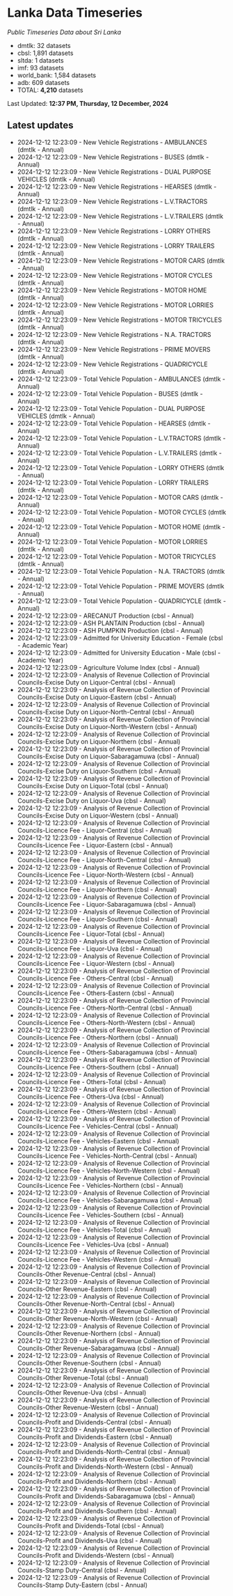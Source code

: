 # Lanka Data Timeseries
*Public Timeseries Data about Sri Lanka*

* dmtlk: 32 datasets
* cbsl: 1,891 datasets
* sltda: 1 datasets
* imf: 93 datasets
* world_bank: 1,584 datasets
* adb: 609 datasets
* TOTAL: **4,210** datasets

Last Updated: **12:37 PM, Thursday, 12 December, 2024**

## Latest updates

* 2024-12-12 12:23:09 - New Vehicle Registrations - AMBULANCES (dmtlk - Annual)
* 2024-12-12 12:23:09 - New Vehicle Registrations - BUSES (dmtlk - Annual)
* 2024-12-12 12:23:09 - New Vehicle Registrations - DUAL PURPOSE VEHICLES (dmtlk - Annual)
* 2024-12-12 12:23:09 - New Vehicle Registrations - HEARSES (dmtlk - Annual)
* 2024-12-12 12:23:09 - New Vehicle Registrations - L.V.TRACTORS (dmtlk - Annual)
* 2024-12-12 12:23:09 - New Vehicle Registrations - L.V.TRAILERS (dmtlk - Annual)
* 2024-12-12 12:23:09 - New Vehicle Registrations - LORRY OTHERS (dmtlk - Annual)
* 2024-12-12 12:23:09 - New Vehicle Registrations - LORRY TRAILERS (dmtlk - Annual)
* 2024-12-12 12:23:09 - New Vehicle Registrations - MOTOR CARS (dmtlk - Annual)
* 2024-12-12 12:23:09 - New Vehicle Registrations - MOTOR CYCLES (dmtlk - Annual)
* 2024-12-12 12:23:09 - New Vehicle Registrations - MOTOR HOME (dmtlk - Annual)
* 2024-12-12 12:23:09 - New Vehicle Registrations - MOTOR LORRIES (dmtlk - Annual)
* 2024-12-12 12:23:09 - New Vehicle Registrations - MOTOR TRICYCLES (dmtlk - Annual)
* 2024-12-12 12:23:09 - New Vehicle Registrations - N.A. TRACTORS (dmtlk - Annual)
* 2024-12-12 12:23:09 - New Vehicle Registrations - PRIME MOVERS (dmtlk - Annual)
* 2024-12-12 12:23:09 - New Vehicle Registrations - QUADRICYCLE (dmtlk - Annual)
* 2024-12-12 12:23:09 - Total Vehicle Population - AMBULANCES (dmtlk - Annual)
* 2024-12-12 12:23:09 - Total Vehicle Population - BUSES (dmtlk - Annual)
* 2024-12-12 12:23:09 - Total Vehicle Population - DUAL PURPOSE VEHICLES (dmtlk - Annual)
* 2024-12-12 12:23:09 - Total Vehicle Population - HEARSES (dmtlk - Annual)
* 2024-12-12 12:23:09 - Total Vehicle Population - L.V.TRACTORS (dmtlk - Annual)
* 2024-12-12 12:23:09 - Total Vehicle Population - L.V.TRAILERS (dmtlk - Annual)
* 2024-12-12 12:23:09 - Total Vehicle Population - LORRY OTHERS (dmtlk - Annual)
* 2024-12-12 12:23:09 - Total Vehicle Population - LORRY TRAILERS (dmtlk - Annual)
* 2024-12-12 12:23:09 - Total Vehicle Population - MOTOR CARS (dmtlk - Annual)
* 2024-12-12 12:23:09 - Total Vehicle Population - MOTOR CYCLES (dmtlk - Annual)
* 2024-12-12 12:23:09 - Total Vehicle Population - MOTOR HOME (dmtlk - Annual)
* 2024-12-12 12:23:09 - Total Vehicle Population - MOTOR LORRIES (dmtlk - Annual)
* 2024-12-12 12:23:09 - Total Vehicle Population - MOTOR TRICYCLES (dmtlk - Annual)
* 2024-12-12 12:23:09 - Total Vehicle Population - N.A. TRACTORS (dmtlk - Annual)
* 2024-12-12 12:23:09 - Total Vehicle Population - PRIME MOVERS (dmtlk - Annual)
* 2024-12-12 12:23:09 - Total Vehicle Population - QUADRICYCLE (dmtlk - Annual)
* 2024-12-12 12:23:09 - ARECANUT Production (cbsl - Annual)
* 2024-12-12 12:23:09 - ASH PLANTAIN Production (cbsl - Annual)
* 2024-12-12 12:23:09 - ASH PUMPKIN Production (cbsl - Annual)
* 2024-12-12 12:23:09 - Admitted for University Education - Female (cbsl - Academic Year)
* 2024-12-12 12:23:09 - Admitted for University Education - Male (cbsl - Academic Year)
* 2024-12-12 12:23:09 - Agriculture Volume Index (cbsl - Annual)
* 2024-12-12 12:23:09 - Analysis of Revenue Collection of Provincial Councils-Excise Duty on Liquor-Central (cbsl - Annual)
* 2024-12-12 12:23:09 - Analysis of Revenue Collection of Provincial Councils-Excise Duty on Liquor-Eastern (cbsl - Annual)
* 2024-12-12 12:23:09 - Analysis of Revenue Collection of Provincial Councils-Excise Duty on Liquor-North-Central (cbsl - Annual)
* 2024-12-12 12:23:09 - Analysis of Revenue Collection of Provincial Councils-Excise Duty on Liquor-North-Western (cbsl - Annual)
* 2024-12-12 12:23:09 - Analysis of Revenue Collection of Provincial Councils-Excise Duty on Liquor-Northern (cbsl - Annual)
* 2024-12-12 12:23:09 - Analysis of Revenue Collection of Provincial Councils-Excise Duty on Liquor-Sabaragamuwa (cbsl - Annual)
* 2024-12-12 12:23:09 - Analysis of Revenue Collection of Provincial Councils-Excise Duty on Liquor-Southern (cbsl - Annual)
* 2024-12-12 12:23:09 - Analysis of Revenue Collection of Provincial Councils-Excise Duty on Liquor-Total (cbsl - Annual)
* 2024-12-12 12:23:09 - Analysis of Revenue Collection of Provincial Councils-Excise Duty on Liquor-Uva (cbsl - Annual)
* 2024-12-12 12:23:09 - Analysis of Revenue Collection of Provincial Councils-Excise Duty on Liquor-Western (cbsl - Annual)
* 2024-12-12 12:23:09 - Analysis of Revenue Collection of Provincial Councils-Licence Fee - Liquor-Central (cbsl - Annual)
* 2024-12-12 12:23:09 - Analysis of Revenue Collection of Provincial Councils-Licence Fee - Liquor-Eastern (cbsl - Annual)
* 2024-12-12 12:23:09 - Analysis of Revenue Collection of Provincial Councils-Licence Fee - Liquor-North-Central (cbsl - Annual)
* 2024-12-12 12:23:09 - Analysis of Revenue Collection of Provincial Councils-Licence Fee - Liquor-North-Western (cbsl - Annual)
* 2024-12-12 12:23:09 - Analysis of Revenue Collection of Provincial Councils-Licence Fee - Liquor-Northern (cbsl - Annual)
* 2024-12-12 12:23:09 - Analysis of Revenue Collection of Provincial Councils-Licence Fee - Liquor-Sabaragamuwa (cbsl - Annual)
* 2024-12-12 12:23:09 - Analysis of Revenue Collection of Provincial Councils-Licence Fee - Liquor-Southern (cbsl - Annual)
* 2024-12-12 12:23:09 - Analysis of Revenue Collection of Provincial Councils-Licence Fee - Liquor-Total (cbsl - Annual)
* 2024-12-12 12:23:09 - Analysis of Revenue Collection of Provincial Councils-Licence Fee - Liquor-Uva (cbsl - Annual)
* 2024-12-12 12:23:09 - Analysis of Revenue Collection of Provincial Councils-Licence Fee - Liquor-Western (cbsl - Annual)
* 2024-12-12 12:23:09 - Analysis of Revenue Collection of Provincial Councils-Licence Fee - Others-Central (cbsl - Annual)
* 2024-12-12 12:23:09 - Analysis of Revenue Collection of Provincial Councils-Licence Fee - Others-Eastern (cbsl - Annual)
* 2024-12-12 12:23:09 - Analysis of Revenue Collection of Provincial Councils-Licence Fee - Others-North-Central (cbsl - Annual)
* 2024-12-12 12:23:09 - Analysis of Revenue Collection of Provincial Councils-Licence Fee - Others-North-Western (cbsl - Annual)
* 2024-12-12 12:23:09 - Analysis of Revenue Collection of Provincial Councils-Licence Fee - Others-Northern (cbsl - Annual)
* 2024-12-12 12:23:09 - Analysis of Revenue Collection of Provincial Councils-Licence Fee - Others-Sabaragamuwa (cbsl - Annual)
* 2024-12-12 12:23:09 - Analysis of Revenue Collection of Provincial Councils-Licence Fee - Others-Southern (cbsl - Annual)
* 2024-12-12 12:23:09 - Analysis of Revenue Collection of Provincial Councils-Licence Fee - Others-Total (cbsl - Annual)
* 2024-12-12 12:23:09 - Analysis of Revenue Collection of Provincial Councils-Licence Fee - Others-Uva (cbsl - Annual)
* 2024-12-12 12:23:09 - Analysis of Revenue Collection of Provincial Councils-Licence Fee - Others-Western (cbsl - Annual)
* 2024-12-12 12:23:09 - Analysis of Revenue Collection of Provincial Councils-Licence Fee - Vehicles-Central (cbsl - Annual)
* 2024-12-12 12:23:09 - Analysis of Revenue Collection of Provincial Councils-Licence Fee - Vehicles-Eastern (cbsl - Annual)
* 2024-12-12 12:23:09 - Analysis of Revenue Collection of Provincial Councils-Licence Fee - Vehicles-North-Central (cbsl - Annual)
* 2024-12-12 12:23:09 - Analysis of Revenue Collection of Provincial Councils-Licence Fee - Vehicles-North-Western (cbsl - Annual)
* 2024-12-12 12:23:09 - Analysis of Revenue Collection of Provincial Councils-Licence Fee - Vehicles-Northern (cbsl - Annual)
* 2024-12-12 12:23:09 - Analysis of Revenue Collection of Provincial Councils-Licence Fee - Vehicles-Sabaragamuwa (cbsl - Annual)
* 2024-12-12 12:23:09 - Analysis of Revenue Collection of Provincial Councils-Licence Fee - Vehicles-Southern (cbsl - Annual)
* 2024-12-12 12:23:09 - Analysis of Revenue Collection of Provincial Councils-Licence Fee - Vehicles-Total (cbsl - Annual)
* 2024-12-12 12:23:09 - Analysis of Revenue Collection of Provincial Councils-Licence Fee - Vehicles-Uva (cbsl - Annual)
* 2024-12-12 12:23:09 - Analysis of Revenue Collection of Provincial Councils-Licence Fee - Vehicles-Western (cbsl - Annual)
* 2024-12-12 12:23:09 - Analysis of Revenue Collection of Provincial Councils-Other Revenue-Central (cbsl - Annual)
* 2024-12-12 12:23:09 - Analysis of Revenue Collection of Provincial Councils-Other Revenue-Eastern (cbsl - Annual)
* 2024-12-12 12:23:09 - Analysis of Revenue Collection of Provincial Councils-Other Revenue-North-Central (cbsl - Annual)
* 2024-12-12 12:23:09 - Analysis of Revenue Collection of Provincial Councils-Other Revenue-North-Western (cbsl - Annual)
* 2024-12-12 12:23:09 - Analysis of Revenue Collection of Provincial Councils-Other Revenue-Northern (cbsl - Annual)
* 2024-12-12 12:23:09 - Analysis of Revenue Collection of Provincial Councils-Other Revenue-Sabaragamuwa (cbsl - Annual)
* 2024-12-12 12:23:09 - Analysis of Revenue Collection of Provincial Councils-Other Revenue-Southern (cbsl - Annual)
* 2024-12-12 12:23:09 - Analysis of Revenue Collection of Provincial Councils-Other Revenue-Total (cbsl - Annual)
* 2024-12-12 12:23:09 - Analysis of Revenue Collection of Provincial Councils-Other Revenue-Uva (cbsl - Annual)
* 2024-12-12 12:23:09 - Analysis of Revenue Collection of Provincial Councils-Other Revenue-Western (cbsl - Annual)
* 2024-12-12 12:23:09 - Analysis of Revenue Collection of Provincial Councils-Profit and Dividends-Central (cbsl - Annual)
* 2024-12-12 12:23:09 - Analysis of Revenue Collection of Provincial Councils-Profit and Dividends-Eastern (cbsl - Annual)
* 2024-12-12 12:23:09 - Analysis of Revenue Collection of Provincial Councils-Profit and Dividends-North-Central (cbsl - Annual)
* 2024-12-12 12:23:09 - Analysis of Revenue Collection of Provincial Councils-Profit and Dividends-North-Western (cbsl - Annual)
* 2024-12-12 12:23:09 - Analysis of Revenue Collection of Provincial Councils-Profit and Dividends-Northern (cbsl - Annual)
* 2024-12-12 12:23:09 - Analysis of Revenue Collection of Provincial Councils-Profit and Dividends-Sabaragamuwa (cbsl - Annual)
* 2024-12-12 12:23:09 - Analysis of Revenue Collection of Provincial Councils-Profit and Dividends-Southern (cbsl - Annual)
* 2024-12-12 12:23:09 - Analysis of Revenue Collection of Provincial Councils-Profit and Dividends-Total (cbsl - Annual)
* 2024-12-12 12:23:09 - Analysis of Revenue Collection of Provincial Councils-Profit and Dividends-Uva (cbsl - Annual)
* 2024-12-12 12:23:09 - Analysis of Revenue Collection of Provincial Councils-Profit and Dividends-Western (cbsl - Annual)
* 2024-12-12 12:23:09 - Analysis of Revenue Collection of Provincial Councils-Stamp Duty-Central (cbsl - Annual)
* 2024-12-12 12:23:09 - Analysis of Revenue Collection of Provincial Councils-Stamp Duty-Eastern (cbsl - Annual)